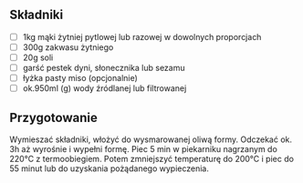 ## Składniki

- [ ] 1kg mąki żytniej pytlowej lub razowej w dowolnych proporcjach
- [ ] 300g zakwasu żytniego
- [ ] 20g soli
- [ ] garść pestek dyni, słonecznika lub sezamu
- [ ] łyżka pasty miso (opcjonalnie)
- [ ] ok.950ml (g) wody źródlanej lub filtrowanej

## Przygotowanie

Wymieszać składniki, włożyć do wysmarowanej oliwą formy. Odczekać ok. 3h aż wyrośnie i wypełni formę.
Piec 5 min w piekarniku nagrzanym do 220°C z termoobiegiem. Potem zmniejszyć temperaturę do 200°C i piec do 55 minut lub do uzyskania pożądanego wypieczenia.
